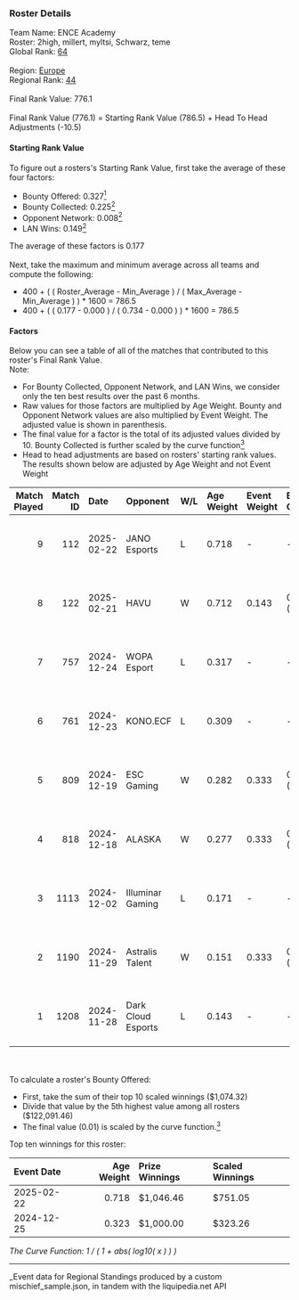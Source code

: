 ### Roster Details<br />
Team Name: ENCE Academy<br />
Roster: 2high, millert, myltsi, Schwarz, teme<br />
Global Rank: [64](../../standings_global_2025_05_05.md)<br />
<br />
Region: [Europe]( ../../standings_europe_2025_05_05.md)<br />
Regional Rank: [44]( ../../standings_europe_2025_05_05.md)<br />
<br />
Final Rank Value:  776.1<br />
<br />
Final Rank Value (776.1) = Starting Rank Value (786.5) + Head To Head Adjustments (-10.5)<br />

#### Starting Rank Value<br />
To figure out a rosters's Starting Rank Value, first take the average of these four factors:<br />
- Bounty Offered: 0.327[<sup>1</sup>](#table2)
- Bounty Collected: 0.225[<sup>2</sup>](#table1)
- Opponent Network: 0.008[<sup>2</sup>](#table1)
- LAN Wins: 0.149[<sup>2</sup>](#table1)

The average of these factors is 0.177<br />
<br />
Next, take the maximum and minimum average across all teams and compute the following:<br />
- 400 + ( ( Roster_Average - Min_Average ) / ( Max_Average - Min_Average ) ) * 1600 = 786.5
- 400 + ( ( 0.177 - 0.000 ) / ( 0.734 - 0.000 ) ) * 1600 = 786.5


#### Factors<br />
Below you can see a table of all of the matches that contributed to this roster's Final Rank Value.<br />
Note:<br />

- For Bounty Collected, Opponent Network, and LAN Wins, we consider only the ten best results over the past 6 months.
- Raw values for those factors are multiplied by Age Weight. Bounty and Opponent Network values are also multiplied by Event Weight. The adjusted value is shown in parenthesis.
- The final value for a factor is the total of its adjusted values divided by 10. Bounty Collected is further scaled by the curve function[<sup>3</sup>](#curveFunction)
- Head to head adjustments are based on rosters' starting rank values. The results shown below are adjusted by Age Weight and not Event Weight
<span id="table1"></span><br />


| Match Played | Match ID | Date       | Opponent           | W/L | Age Weight | Event Weight | Bounty Collected | Opponent Network | LAN Wins  | H2H Adj. | Roster                                |
| -: | -: | :- | :- | :- | :- | :- | :- | :- | :- | -: | :- |
|            9 |      112 | 2025-02-22 | JANO Esports       | L   | 0.718      | -            | -                | -                | -         |    -8.13 | 2high, millert, myltsi, Schwarz, teme |
|            8 |      122 | 2025-02-21 | HAVU               | W   | 0.712      | 0.143        | 0.003 (0.000)    | 0.000 (0.000)    | 1 (0.712) |     4.90 | 2high, millert, myltsi, Schwarz, teme |
|            7 |      757 | 2024-12-24 | WOPA Esport        | L   | 0.317      | -            | -                | -                | -         |    -5.16 | 2high, millert, myltsi, Schwarz, teme |
|            6 |      761 | 2024-12-23 | KONO.ECF           | L   | 0.309      | -            | -                | -                | -         |    -5.63 | 2high, millert, myltsi, Schwarz, teme |
|            5 |      809 | 2024-12-19 | ESC Gaming         | W   | 0.282      | 0.333        | 0.000 (0.000)    | 0.224 (0.021)    | 0 (0.000) |     1.71 | 2high, millert, myltsi, Schwarz, teme |
|            4 |      818 | 2024-12-18 | ALASKA             | W   | 0.277      | 0.333        | 0.035 (0.003)    | 0.568 (0.052)    | 0 (0.000) |     6.48 | 2high, millert, myltsi, Schwarz, teme |
|            3 |     1113 | 2024-12-02 | Illuminar Gaming   | L   | 0.171      | -            | -                | -                | -         |    -3.61 | 2high, millert, myltsi, Schwarz, teme |
|            2 |     1190 | 2024-11-29 | Astralis Talent    | W   | 0.151      | 0.333        | 0.001 (0.000)    | 0.218 (0.011)    | 0 (0.000) |     1.71 | 2high, millert, myltsi, Schwarz, teme |
|            1 |     1208 | 2024-11-28 | Dark Cloud Esports | L   | 0.143      | -            | -                | -                | -         |    -2.73 | 2high, millert, myltsi, Schwarz, teme |

<br />
<span id="table2"></span><br />
To calculate a roster's Bounty Offered:<br />

- First, take the sum of their top 10 scaled winnings ($1,074.32)
- Divide that value by the 5th highest value among all rosters ($122,091.46)
- The final value (0.01) is scaled by the curve function.[<sup>3</sup>](#curveFunction)

Top ten winnings for this roster:<br />

| Event Date | Age Weight | Prize Winnings | Scaled Winnings |
| :- | -: | :- | :- |
| 2025-02-22 |      0.718 | $1,046.46      | $751.05         |
| 2024-12-25 |      0.323 | $1,000.00      | $323.26         |


<span id="curveFunction"></span>_The Curve Function: 1 / ( 1 + abs( log10( x ) ) )_<br />

---
_Event data for Regional Standings produced by a custom mischief_sample.json, in tandem with the liquipedia.net API<br />
